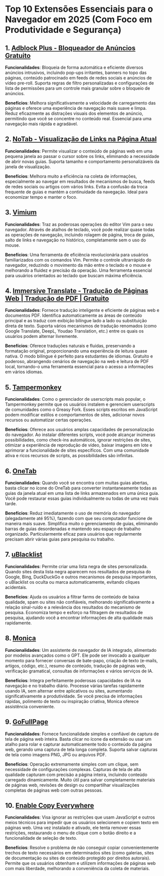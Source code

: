 # Top 10 Extensões Essenciais para o Navegador em 2025 (Com Foco em Produtividade e Segurança)

## 1. [Adblock Plus - Bloqueador de Anúncios Gratuito](https://chromewebstore.google.com/detail/cfhdojbkjhnklbpkdaibdccddilifddb)

**Funcionalidades**: Bloqueia de forma automática e eficiente diversos anúncios intrusivos, incluindo pop-ups irritantes, banners no topo das páginas, conteúdo patrocinado em feeds de redes sociais e anúncios de vídeo pre-roll. Suporta regras de filtro personalizadas e configurações de lista de permissões para um controle mais granular sobre o bloqueio de anúncios.

**Benefícios**: Melhora significativamente a velocidade de carregamento das páginas e oferece uma experiência de navegação mais suave e limpa. Reduz eficazmente as distrações visuais dos elementos de anúncio, permitindo que você se concentre no conteúdo real. Essencial para uma navegação mais rápida e agradável.

## 2. [NoTab - Visualização de Links na Página Atual](https://notab.wand.tools)
**Funcionalidades**: Permite visualizar o conteúdo de páginas web em uma pequena janela ao passar o cursor sobre os links, eliminando a necessidade de abrir novas guias. Suporta tamanho e comportamento personalizáveis da janela de visualização.

**Benefícios**: Melhora muito a eficiência na coleta de informações, especialmente ao navegar em resultados de mecanismos de busca, feeds de redes sociais ou artigos com vários links. Evita a confusão da troca frequente de guias e mantém a continuidade da navegação. Ideal para economizar tempo e manter o foco.

## 3. [Vimium](https://chromewebstore.google.com/detail/vimium/dbepggeogbaibhgnhhndojpepiihcmeb)
**Funcionalidades**: Traz as poderosas operações do editor Vim para o seu navegador. Através de atalhos de teclado, você pode realizar quase todas as operações de navegação, incluindo rolagem de página, troca de guias, salto de links e navegação no histórico, completamente sem o uso do mouse.

**Benefícios**: Uma ferramenta de eficiência revolucionária para usuários familiarizados com os comandos Vim. Permite o controle ultrarrápido do navegador, reduzindo o movimento da mão entre o teclado e o mouse e melhorando a fluidez e precisão da operação. Uma ferramenta essencial para usuários orientados ao teclado que buscam máxima eficiência.

## 4. [Immersive Translate - Tradução de Páginas Web | Tradução de PDF | Gratuito](https://chromewebstore.google.com/detail/bpoadfkcbjbfhfodiogcnhhhpibjhbnh)
**Funcionalidades**: Fornece tradução inteligente e eficiente de páginas web e documentos PDF. Identifica automaticamente as áreas de conteúdo principal e as traduz com exibição bilíngue lado a lado ou substituição direta de texto. Suporta vários mecanismos de tradução renomados (como Google Translate, DeepL, Youdao Translation, etc.) entre os quais os usuários podem alternar livremente.

**Benefícios**: Oferece traduções naturais e fluidas, preservando a formatação original, proporcionando uma experiência de leitura quase nativa. O modo bilíngue é perfeito para estudantes de idiomas. Gratuito e poderoso, abrangendo cenários de navegação na web e leitura de PDF local, tornando-o uma ferramenta essencial para o acesso a informações em vários idiomas.

## 5. [Tampermonkey](https://chromewebstore.google.com/detail/dhdgffkkebhmkfjojejmpbldmpobfkfo)
**Funcionalidades**: Como o gerenciador de userscripts mais popular, o Tampermonkey permite que os usuários instalem e gerenciem userscripts de comunidades como o Greasy Fork. Esses scripts escritos em JavaScript podem modificar estilos e comportamentos de sites, adicionar novos recursos ou automatizar certas operações.

**Benefícios**: Oferece aos usuários amplas capacidades de personalização do navegador. Ao instalar diferentes scripts, você pode alcançar inúmeras possibilidades, como check-ins automáticos, ignorar restrições de sites, otimizar a experiência de reprodução de vídeo, baixar imagens em lote e aprimorar a funcionalidade de sites específicos. Com uma comunidade ativa e ricos recursos de scripts, as possibilidades são infinitas.

## 6. [OneTab](https://chromewebstore.google.com/detail/onetab/chphlpgkkbolifaimnlloiipkdnihall)
**Funcionalidades**: Quando você se encontra com muitas guias abertas, basta clicar no ícone do OneTab para converter instantaneamente todas as guias da janela atual em uma lista de links armazenados em uma única guia. Você pode restaurar essas guias individualmente ou todas de uma vez mais tarde.

**Benefícios**: Reduz imediatamente o uso de memória do navegador (alegadamente até 95%), fazendo com que seu computador funcione de maneira mais suave. Simplifica muito o gerenciamento de guias, eliminando barras de guias desordenadas e mantendo seu espaço de trabalho organizado. Particularmente eficaz para usuários que regularmente precisam abrir várias guias para pesquisa ou trabalho.

## 7. [uBlacklist](https://chromewebstore.google.com/detail/ublacklist/pncfbmialoiaghdehhbnbhkkgmjanfhe)
**Funcionalidades**: Permite criar uma lista negra de sites personalizada. Quando sites desta lista negra aparecem nos resultados de pesquisa do Google, Bing, DuckDuckGo e outros mecanismos de pesquisa importantes, o uBlacklist os oculta ou marca automaticamente, evitando cliques acidentais.

**Benefícios**: Ajuda os usuários a filtrar farms de conteúdo de baixa qualidade, spam ou sites não confiáveis, melhorando significativamente a relação sinal-ruído e a relevância dos resultados do mecanismo de pesquisa. Economiza tempo e esforço na filtragem de resultados de pesquisa, ajudando você a encontrar informações de alta qualidade mais rapidamente.

## 8. [Monica](https://chromewebstore.google.com/detail/ofpnmcalabcbjgholdjcjblkibolbppb)
**Funcionalidades**: Um assistente de navegador de IA integrado, alimentado por modelos avançados como o GPT. Ele pode ser invocado a qualquer momento para fornecer conversas de bate-papo, criação de texto (e-mails, artigos, código, etc.), resumo de conteúdo, tradução de páginas web, verificação gramatical, consultas de informações e vários serviços de IA.

**Benefícios**: Integra perfeitamente poderosas capacidades de IA na navegação e no trabalho diário. Processe várias tarefas rapidamente usando IA, sem alternar entre aplicativos ou sites, aumentando significativamente a produtividade. Se você precisa de informações rápidas, polimento de texto ou inspiração criativa, Monica oferece assistência conveniente.

## 9. [GoFullPage](https://chromewebstore.google.com/detail/fdpohaocaechififmbbbbbknoalclacl)
**Funcionalidades**: Fornece funcionalidade simples e confiável de captura de tela de página web inteira. Basta clicar no ícone da extensão ou usar um atalho para rolar e capturar automaticamente todo o conteúdo da página web, gerando uma captura de tela longa completa. Suporta salvar capturas de tela como imagens PNG, JPG ou arquivos PDF.

**Benefícios**: Operação extremamente simples com um clique, sem necessidade de configurações complexas. Capturas de tela de alta qualidade capturam com precisão a página inteira, incluindo conteúdo carregado dinamicamente. Muito útil para salvar completamente materiais de páginas web, revisões de design ou compartilhar visualizações completas de páginas web com outras pessoas.

## 10. [Enable Copy Everywhere](https://chromewebstore.google.com/detail/nahkcohcfljjjkhdcbfdphegdoiflbjd)
**Funcionalidades**: Visa ignorar as restrições que usam JavaScript e outros meios técnicos para impedir que os usuários selecionem e copiem texto em páginas web. Uma vez instalado e ativado, ele tenta remover essas restrições, restaurando o menu de clique com o botão direito e a funcionalidade de seleção de texto.

**Benefícios**: Resolve o problema de não conseguir copiar convenientemente trechos de texto necessários em determinados sites (como galerias, sites de documentação ou sites de conteúdo protegido por direitos autorais). Permite que os usuários obtenham e utilizem informações de páginas web com mais liberdade, melhorando a conveniência da coleta de materiais.
